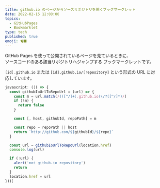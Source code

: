 ```yaml
---
title: github.io のページからソースリポジトリを開くブックマークレット
date: 2022-02-15 12:00:00
topics:
  - GitHubPages
  - Bookmarklet
type: tech
published: true
emoji: 🐈‍⬛
---
```


GitHub Pages を使って公開されているページを見ているときに、  
ソースコードのある該当リポジトリへジャンプする ブックマークレットです。

`[id].github.io` または `[id].github.io/[repository]` という形式の URL に対応しています。

```js
javascript: (() => {
  const githubIoUrlToRepoUrl = (url) => {
    const m = url.match(/(([^/]+).github.io)\/?([^/]*)/)
    if (!m) {
      return false
    }

    const [, host, githubId, repoPath] = m

    const repo = repoPath || host
    return `http://github.com/${githubId}/${repo}`
  }

  const url = githubIoUrlToRepoUrl(location.href)
  console.log(url)

  if (!url) {
    alert('not github.io repository')
    return
  }
  location.href = url
})()
```
